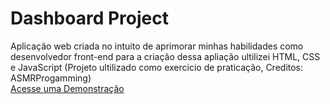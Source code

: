 # Dashboard Project
Aplicação web criada no intuito de aprimorar minhas habilidades como desenvolvedor front-end para a criação dessa apliação ultilizei HTML, CSS e JavaScript (Projeto ultilizado como exercicio de praticação, Creditos: ASMRProgamming)
<br>
<a href="https://dantaasx7.github.io/loginproject/">Acesse uma Demonstração</a>
